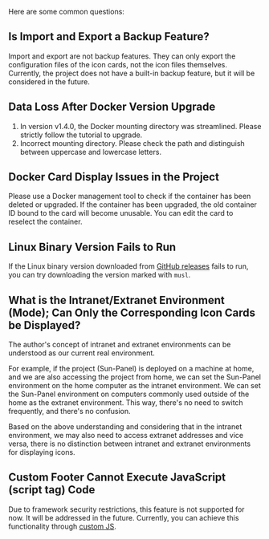 Here are some common questions:

## Is Import and Export a Backup Feature?

Import and export are not backup features. They can only export the configuration files of the icon cards, not the icon files themselves. Currently, the project does not have a built-in backup feature, but it will be considered in the future.

## Data Loss After Docker Version Upgrade

1. In version v1.4.0, the Docker mounting directory was streamlined. Please strictly follow the tutorial to upgrade.
2. Incorrect mounting directory. Please check the path and distinguish between uppercase and lowercase letters.

## Docker Card Display Issues in the Project

Please use a Docker management tool to check if the container has been deleted or upgraded. If the container has been upgraded, the old container ID bound to the card will become unusable. You can edit the card to reselect the container.

## Linux Binary Version Fails to Run

If the Linux binary version downloaded from [GitHub releases](https://github.com/hslr-s/sun-panel/releases) fails to run, you can try downloading the version marked with `musl`.

## What is the Intranet/Extranet Environment (Mode); Can Only the Corresponding Icon Cards be Displayed?

The author's concept of intranet and extranet environments can be understood as our current real environment.

For example, if the project (Sun-Panel) is deployed on a machine at home, and we are also accessing the project from home, we can set the Sun-Panel environment on the home computer as the intranet environment. We can set the Sun-Panel environment on computers commonly used outside of the home as the extranet environment. This way, there's no need to switch frequently, and there's no confusion.

Based on the above understanding and considering that in the intranet environment, we may also need to access extranet addresses and vice versa, there is no distinction between intranet and extranet environments for displaying icons.

## Custom Footer Cannot Execute JavaScript (script tag) Code

Due to framework security restrictions, this feature is not supported for now. It will be addressed in the future. Currently, you can achieve this functionality through [custom JS](../advanced/custom_js_css.md).